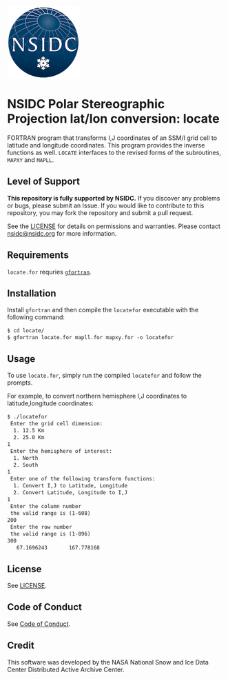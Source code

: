 ![NSIDC logo](/images/NSIDC_logo_2018_poster-1.png)

# NSIDC Polar Stereographic Projection lat/lon conversion: locate

FORTRAN program that transforms I,J coordinates of an SSM/I grid cell to
latitude and longitude coordinates. This program provides the inverse functions
as well. `LOCATE` interfaces to the revised forms of the subroutines, `MAPXY`
and `MAPLL`.


## Level of Support

<b>This repository is fully supported by NSIDC.</b> If you discover any problems or
bugs, please submit an Issue. If you would like to contribute to this
repository, you may fork the repository and submit a pull request.

See the [LICENSE](LICENSE) for details on permissions and warranties. Please
contact nsidc@nsidc.org for more information.


## Requirements

`locate.for` requries [`gfortran`](https://gcc.gnu.org/wiki/GFortran).


## Installation

Install `gfortran` and then compile the `locatefor` executable with the
following command:

```
$ cd locate/
$ gfortran locate.for mapll.for mapxy.for -o locatefor
```


## Usage

To use `locate.for`, simply run the compiled `locatefor` and follow the prompts.

For example, to convert northern hemisphere I,J coordinates to
latitude,longitude coordinates:

```
$ ./locatefor
 Enter the grid cell dimension:
  1. 12.5 Km
  2. 25.0 Km
1
 Enter the hemisphere of interest:
  1. North
  2. South
1
 Enter one of the following transform functions:
  1. Convert I,J to Latitude, Longitude
  2. Convert Latitude, Longitude to I,J
1
 Enter the column number
 the valid range is (1-608)
200
 Enter the row number
 the valid range is (1-896)
300
   67.1696243       167.778168
```

## License

See [LICENSE](LICENSE).


## Code of Conduct

See [Code of Conduct](CODE_OF_CONDUCT.md).


## Credit

This software was developed by the NASA National Snow and Ice Data Center
Distributed Active Archive Center.

